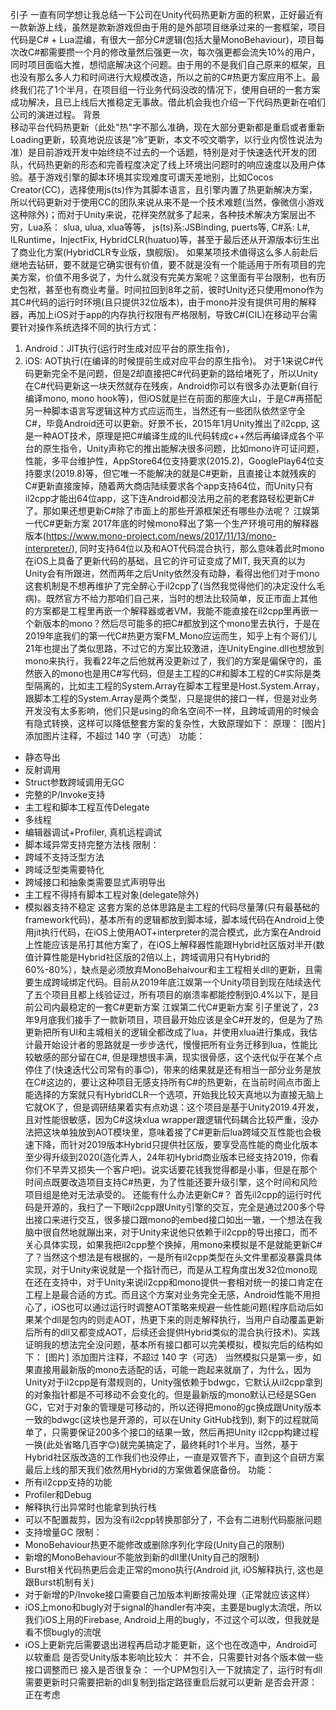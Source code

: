 引子
    一直有同学想让我总结一下公司在Unity代码热更新方面的积累，正好最近有一款新游上线，虽然是款新游戏但由于用的是外部项目继承过来的一套框架，项目代码是C#  + Lua混编，有很大一部分C#逻辑(包括大量MonoBehaviour)，项目每次改C#都需要攒一个月的修改量然后强更一次，每次强更都会流失10%的用户，同时项目面临大推，想彻底解决这个问题。由于用的不是我们自己原来的框架，且也没有那么多人力和时间进行大规模改造，所以之前的C#热更方案应用不上。最终我们花了1个半月，在项目组一行业务代码没改的情况下，使用自研的一套方案成功解决，且已上线后大推稳定无事故。借此机会我也介绍一下代码热更新在咱们公司的演进过程。
背景    
    移动平台代码热更新（此处"热"字不那么准确，现在大部分更新都是重启或者重新Loading更新，较真地说应该是“冷”更新，本文不咬文嚼字，以行业内惯性说法为准）是目前游戏开发中始终绕不过去的一个话题，特别是对于快速迭代开发的团队，代码热更新的形态和完善程度决定了线上环境出问题时的响应速度以及用户体验。基于游戏引擎的脚本环境其实现难度可谓天差地别，比如Cocos Creator(CC)，选择使用js(ts)作为其脚本语言，且引擎内置了热更新解决方案，所以代码更新对于使用CC的团队来说从来不是一个技术难题(当然，像微信小游戏这种除外)；而对于Unity来说，花样突然就多了起来，各种技术解决方案层出不穷，Lua系： slua, ulua, xlua等等， js(ts)系:JSBinding, puerts等,  C#系: L#, ILRuntime，InjectFix, HybridCLR(huatuo)等，甚至于最后还从开源版本衍生出了商业化方案(HybridCLR专业版，旗舰版)。
    如果某项技术值得这么多人前赴后继地去钻研，要不就是它确实很有价值，要不就是没有一个能适用于所有项目的完美方案，价值不用多说了，为什么就没有完美方案呢？这里面有平台限制，也有历史包袱，甚至也有商业考量。时间拉回到8年之前，彼时Unity还只使用mono作为其C#代码的运行时环境(且只提供32位版本)，由于mono并没有提供可用的解释器，再加上iOS对于app的内存执行权限有严格限制，导致C#(CIL)在移动平台需要针对操作系统选择不同的执行方式：
1. Android：JIT执行(运行时生成对应平台的原生指令)，
2. iOS:  AOT执行(在编译的时候提前生成对应平台的原生指令)。
对于1来说C#代码更新完全不是问题，但是2却直接把C#代码更新的路给堵死了，所以Unity在C#代码更新这一块天然就存在残疾，Android你可以有很多办法更新(自行编译mono, mono hook等)，但iOS就是拦在前面的那座大山，于是C#再搭配另一种脚本语言写逻辑这种方式应运而生，当然还有一些团队依然坚守全C#，毕竟Android还可以更新。好景不长，2015年1月Unity推出了il2cpp, 这是一种AOT技术，原理是把C#编译生成的IL代码转成c++然后再编译成各个平台的原生指令，Unity声称它的推出能解决很多问题，比如mono许可证问题，性能，多平台维护性，AppStore64位支持要求(2015.2)，GooglePlay64位支持要求(2019.8)等，但它唯一不能解决的就是C#更新，且直接让本就残疾的C#更新直接废掉，随着两大商店陆续要求各个app支持64位，而Unity只有il2cpp才能出64位app，这下连Android都没法用之前的老套路轻松更新C#了。那如果还想更新C#除了市面上的那些开源框架还有哪些办法呢？
江娱第一代C#更新方案
    2017年底的时候mono释出了第一个生产环境可用的解释器版本(https://www.mono-project.com/news/2017/11/13/mono-interpreter/), 同时支持64位以及和AOT代码混合执行，那么意味着此时mono在iOS上具备了更新代码的基础，且它的许可证变成了MIT, 我天真的以为Unity会有所跟进，然而两年之后Unity依然没有动静，看得出他们对于mono这套机制是不想再维护了完全醉心于il2cpp了(当然我觉得他们的决定没什么毛病)。既然官方不给力那咱们自己来，当时的想法比较简单，反正市面上其他的方案都是工程里再嵌一个解释器或者VM，我能不能直接在il2cpp里再嵌一个新版本的mono？然后尽可能多的把C#都放到这个mono里去执行，于是在2019年底我们的第一代C#热更方案FM_Mono应运而生，知乎上有个哥们儿21年也提出了类似思路，不过它的方案比较激进，连UnityEngine.dll也想放到mono来执行，我看22年之后他就再没更新过了，我们的方案是偏保守的，虽然嵌入的mono也是用C#写代码，但是主工程的C#和脚本工程的C#实际是类型隔离的，比如主工程的System.Array在脚本工程里是Host.System.Array，跟脚本工程的System.Array是两个类型，只是提供的接口一样，但是对业务开发没有太多影响，他们只是using的命名空间不一样，且跨域调用的时候会有隐式转换，这样可以降低整套方案的复杂性，大致原理如下：
原理：
[图片]
添加图片注释，不超过 140 字（可选）
功能：
- 静态导出
- 反射调用
- Struct参数跨域调用无GC
- 完整的P/Invoke支持
- 主工程和脚本工程互传Delegate
- 多线程
- 编辑器调试+Profiler, 真机远程调试
- 脚本域异常支持完整方法栈
限制：
- 跨域不支持泛型方法
- 跨域泛型类需要特化
- 跨域接口和抽象类需要显式声明导出
- 主工程不得持有脚本工程对象(delegate除外)
- 模拟器支持不稳定
    这套方案的总体思路是主工程的代码尽量薄(只有最基础的framework代码)，基本所有的逻辑都放到脚本域，脚本域代码在Android上使用jit执行代码，在iOS上使用AOT+interpreter的混合模式，此方案在Android上性能应该是吊打其他方案了，在iOS上解释器性能跟Hybrid社区版对半开(数值计算性能是Hybrid社区版的2倍以上，跨域调用只有Hybrid的60%-80%），缺点是必须放弃MonoBehaivour和主工程相关dll的更新，且需要生成跨域绑定代码。目前从2019年底江娱第一个Unity项目到现在陆续迭代了五个项目且都上线验证过，所有项目的崩溃率都能控制到0.4%以下，是目前公司内最稳定的一套C#更新方案
江娱第二代C#更新方案
    引子里说了，23年9月底我们接手了一款新项目，项目最开始应该是全C#开发的，但是为了热更新把所有UI和主城相关的逻辑全都改成了lua，并使用xlua进行集成，我估计最开始设计者的思路就是一步步迭代，慢慢把所有业务迁移到lua，性能比较敏感的部分留在C#, 但是理想很丰满，现实很骨感，这个迭代似乎在某个点停住了(快速迭代公司常有的事😊)，带来的结果就是还有相当一部分业务是放在C#这边的，要让这种项目无感支持所有C#的热更新，在当前时间点市面上能选择的方案就只有HybridCLR一个选项，开始我比较天真地以为直接无脑上它就OK了，但是调研结果着实有点劝退：这个项目是基于Unity2019.4开发，且对性能很敏感，因为C#这块xlua wrapper跟逻辑代码耦合比较严重，没办法把这块单独放到AOT模块里，意味着接了C#更新后lua跨域交互性能也会极速下降，而针对2019版本Hybrid只提供社区版，要享受高性能的商业化版本至少得升级到2020(造化弄人，24年初Hybrid商业版本已经支持2019，你看你们不早弄又损失一个客户吧)。说实话要花钱我觉得都是小事，但是在那个时间点既要改造项目支持C#热更，为了性能还要升级引擎，这个时间和风险项目组是绝对无法承受的。
    还能有什么办法更新C#？
    首先il2cpp的运行时代码是开源的，我扫了一下眼il2cpp跟Unity引擎的交互，完全是通过200多个导出接口来进行交互，很多接口跟mono的embed接口如出一辙，一个想法在我脑中很自然地就蹦出来，对于Unity来说他只依赖于il2cpp的导出接口，而不关心具体实现，如果我把il2cpp整个换掉，用mono来模拟是不是就能更新C#了？当然这个想法是有根据的，一是所有il2cpp类型在头文件里都没暴露具体实现，对于Unity来说就是一个指针而已，而是从工程角度出发32位mono现在还在支持中，对于Unity来说il2cpp和mono提供一套相对统一的接口肯定在工程上是最合适的方式。而且这个方案对业务完全无感，Android性能不用担心了，iOS也可以通过运行时调整AOT策略来规避一些性能问题(程序启动后如果某个dll是包内的则走AOT，热更下来的则走解释执行，当用户自动覆盖更新后所有的dll又都变成AOT，后续还会提供Hybrid类似的混合执行技术)。实践证明我的想法完全没问题，基本所有接口都可以完美模拟，模拟完后的结构如下：
[图片]
添加图片注释，不超过 140 字（可选）
    当然模拟只是第一步，如果直接用最新版的mono去适配的话，可能一跑起来就崩了，为什么，因为Unity对于il2cpp是有潜规则的，Unity强依赖于bdwgc，它默认从il2cpp拿到的对象指针都是不可移动不会变化的。但是最新版的mono默认已经是SGen GC，它对于对象的管理是可移动的，所以还得把mono的gc换成跟Unity版本一致的bdwgc(这块也是开源的，可以在Unity GitHub找到), 剩下的过程就简单了，只需要保证200多个接口的结果一致，然后再把Unity il2cpp构建过程一换(此处省略几百字😊)就完美搞定了，最终耗时1个半月。当然，基于Hybrid社区版改造的工作我们也没停止，一直是双管齐下，直到这个自研方案最后上线的那天我们依然用Hybrid的方案做着保底备份。
功能：
- 所有il2cpp支持的功能
- Profiler和Debug
- 解释执行出异常时也能拿到执行栈
- 可以不配置裁剪，因为没有il2cpp转换那部分了，不会有二进制代码膨胀问题
- 支持增量GC
限制：
- MonoBehaviour热更不能修改或删除序列化字段(Unity自己的限制)
- 新增的MonoBehaviour不能放到新的dll里(Unity自己的限制)
- Burst相关代码热更后会走正常的mono执行(Android jit, iOS解释执行, 这也是跟Burst机制有关)
- 对于新增的P/Invoke接口需要自己加版本判断按需处理（正常就应该这样）
- iOS上mono和bugly对于signal的handler有冲突，主要是bugly太流氓，所以我们iOS上用的Firebase, Android上用的bugly，不过这个可以改，但我就是看不惯bugly的流氓
- iOS上更新完后需要退出进程再启动才能更新，这个也在改造中，Android可以软重启
是否受Unity版本影响比较大：
  并不会，只需要针对各个版本做一些接口调整而已
接入是否很复杂：
一个UPM包引入一下就搞定了，运行时有dll需要更新时只需要把新的dll复制到指定路径重启后就可以更新
是否会开源：
    正在考虑